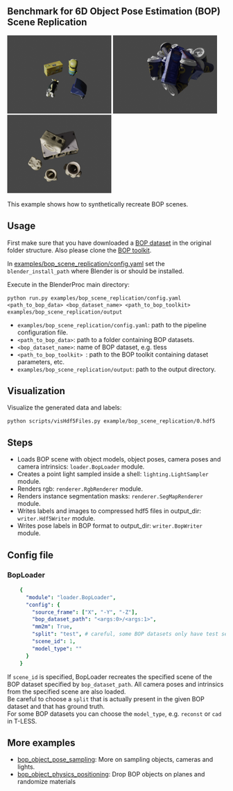 ## Benchmark for 6D Object Pose Estimation (BOP) <br/> Scene Replication

<img src=hb.png width="240" height="180"> <img src=icbin.png width="240" height="180"> <img src=tless.png width="240" height="180">

This example shows how to synthetically recreate BOP scenes.

## Usage

First make sure that you have downloaded a [BOP dataset](https://bop.felk.cvut.cz/datasets/) in the original folder structure. Also please clone the [BOP toolkit](https://github.com/thodan/bop_toolkit).

In [examples/bop_scene_replication/config.yaml](config.yaml) set the `blender_install_path` where Blender is or should be installed.

Execute in the BlenderProc main directory: 

```
python run.py examples/bop_scene_replication/config.yaml <path_to_bop_data> <bop_dataset_name> <path_to_bop_toolkit> examples/bop_scene_replication/output
```
* `examples/bop_scene_replication/config.yaml`: path to the pipeline configuration file.
* `<path_to_bop_data>`: path to a folder containing BOP datasets.
* `<bop_dataset_name>`: name of BOP dataset, e.g. tless
* `<path_to_bop_toolkit> `: path to the BOP toolkit containing dataset parameters, etc.
* `examples/bop_scene_replication/output`: path to the output directory.

## Visualization

Visualize the generated data and labels:

```
python scripts/visHdf5Files.py example/bop_scene_replication/0.hdf5
```

## Steps

* Loads BOP scene with object models, object poses, camera poses and camera intrinsics: `loader.BopLoader` module.
* Creates a point light sampled inside a shell: `lighting.LightSampler` module.
* Renders rgb: `renderer.RgbRenderer` module.
* Renders instance segmentation masks: `renderer.SegMapRenderer` module.
* Writes labels and images to compressed hdf5 files in output_dir: `writer.Hdf5Writer` module.
* Writes pose labels in BOP format to output_dir: `writer.BopWriter` module.

## Config file

### BopLoader

```yaml
    {
      "module": "loader.BopLoader",
      "config": {
        "source_frame": ["X", "-Y", "-Z"],
        "bop_dataset_path": "<args:0>/<args:1>",
        "mm2m": True,
        "split": "test", # careful, some BOP datasets only have test sets
        "scene_id": 1,
        "model_type": ""
      }
    }
```

If `scene_id` is specified, BopLoader recreates the specified scene of the BOP dataset specified by `bop_dataset_path`. All camera poses and intrinsics from the specified scene are also loaded.  
Be careful to choose a `split` that is actually present in the given BOP dataset and that has ground truth.  
For some BOP datasets you can choose the `model_type`, e.g. `reconst` or `cad` in T-LESS. 

## More examples

* [bop_object_pose_sampling](../bop_object_pose_sampling/README.md): More on sampling objects, cameras and lights.
* [bop_object_physics_positioning](../bop_object_physics_positioning/README.md): Drop BOP objects on planes and randomize materials
